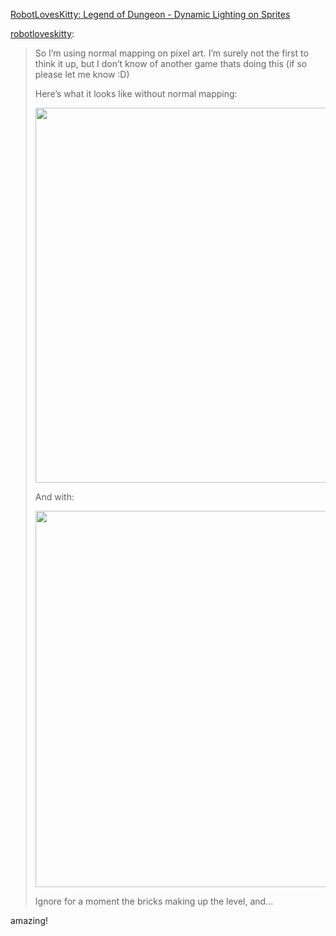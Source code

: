 [RobotLovesKitty: Legend of Dungeon - Dynamic Lighting on Sprites](http://robotloveskitty.tumblr.com/post/33164532086/legend-of-dungeon-dynamic-lighting-on-sprites)

[robotloveskitty](http://robotloveskitty.tumblr.com/post/33164532086/legend-of-dungeon-dynamic-lighting-on-sprites):

> So I’m using normal mapping on pixel art. I’m surely not the first to think it up, but I don’t know of another game thats doing this (if so please let me know :D)
>
> Here’s what it looks like without normal mapping:
>
> <img height="600" src="http://i.imgur.com/aVCSv.png" width="689"/>
>
> And with:
>
> <img height="602" src="http://i.imgur.com/FtmVQ.png" width="689"/>
>
> Ignore for a moment the bricks making up the level, and&#8230;

amazing!
